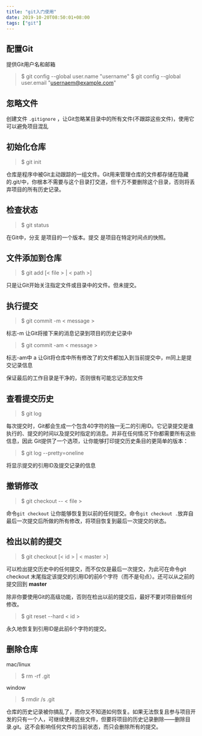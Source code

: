 ```yaml
---
title: "git入门使用"
date: 2019-10-20T08:50:01+08:00
tags: ["git"]
---
```


## 配置Git

提供Git用户名和邮箱

> $ git config --global user.name "username"
> $ git config --global user.email "usernaem@example.com"

## 忽略文件

创建文件 `.gitignore` ，让Git忽略某目录中的所有文件(不跟踪这些文件)，使用它可以避免项目混乱

## 初始化仓库

> $ git init


仓库是程序中被Git主动跟踪的一组文件。Git用来管理仓库的文件都存储在隐藏的.git/中，你根本不需要与这个目录打交道，但千万不要删除这个目录，否则将丢弃项目的所有历史记录。

## 检查状态

> $ git status

在Git中，分支 是项目的一个版本。提交 是项目在特定时间点的快照。

## 文件添加到仓库

> $ git add [< file > | < path >]

只是让Git开始关注指定文件或目录中的文件。但未提交。

## 执行提交

> $ git commit -m < message >

标志-m 让Git将接下来的消息记录到项目的历史记录中

> $ git commit -am < message >

标志-am中 a 让Git将仓库中所有修改了的文件都加入到当前提交中，m同上是提交记录信息

保证最后的工作目录是干净的，否则很有可能忘记添加文件

## 查看提交历史

> $ git log

每次提交时，Git都会生成一个包含40字符的独一无二的引用ID。它记录提交是谁执行的、提交的时间以及提交时指定的消息。并非在任何情况下你都需要所有这些信息，因此
Git提供了一个选项，让你能够打印提交历史条目的更简单的版本：

> $ git log --pretty=oneline

将显示提交的引用ID及提交记录的信息

## 撤销修改

> $ git  checkout -- < file >

命令`git checkout` 让你能够恢复到以前的任何提交。命令`git checkout .`放弃自最后一次提交后所做的所有修改，将项目恢复到最后一次提交的状态。

## 检出以前的提交

> $ git checkout [< id > | < master >]

可以检出提交历史中的任何提交，而不仅仅是最后一次提交，为此可在命令git checkout 末尾指定该提交的引用ID的前6个字符（而不是句点）。还可以从之前的提交回到 **master**

除非你要使用Git的高级功能，否则在检出以前的提交后，最好不要对项目做任何修改。

> $ git reset --hard < id >

永久地恢复到引用ID是此前6个字符的提交。

## 删除仓库

mac/linux
> $ rm -rf .git

window
> $ rmdir /s .git

仓库的历史记录被你搞乱了，而你又不知道如何恢复。如果无法恢复且参与项目开发的只有一个人，可继续使用这些文件，但要将项目的历史记录删除——删除目录.git。这不会影响任何文件的当前状态，而只会删除所有的提交。
